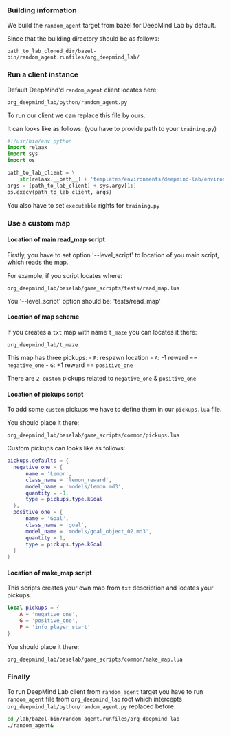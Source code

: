 ### Building information

We build the `random_agent` target from bazel for DeepMind Lab by default.

Since that the building directory should be as follows:

`path_to_lab_cloned_dir/bazel-bin/random_agent.runfiles/org_deepmind_lab/`

### Run a client instance

Default DeepMind'd `random_agent` client locates here:

`org_deepmind_lab/python/random_agent.py`

To run our client we can replace this file by ours.

It can looks like as follows:
(you have to provide path to your `training.py`)
```python
#!/usr/bin/env python
import relaax
import sys
import os

path_to_lab_client = \
    str(relaax.__path__) + 'templates/environments/deepmind-lab/environment/training.py'
args = [path_to_lab_client] + sys.argv[1:]
os.execv(path_to_lab_client, args)
```

You also have to set `executable` rights for `training.py`

### Use a custom map

#### Location of main read_map script

Firstly, you have to set option '--level_script'
to location of you main script, which reads the map.

For example, if you script locates where:

`org_deepmind_lab/baselab/game_scripts/tests/read_map.lua`

You '--level_script' option should be: 'tests/read_map'

#### Location of map scheme

If you creates a `txt` map with name `t_maze` you can locates it there:

`org_deepmind_lab/t_maze`

This map has three pickups:
    - `P`: respawn location
    - `A`: -1 reward == `negative_one`
    - `G`: +1 reward == `positive_one`
    
There are `2 custom` pickups related to `negative_one` & `positive_one`
    
#### Location of pickups script

To add some `custom` pickups we have to define them in our `pickups.lua` file.

You should place it there:

`org_deepmind_lab/baselab/game_scripts/common/pickups.lua`

Custom pickups can looks like as follows:
```lua
pickups.defaults = {
  negative_one = {
      name = 'Lemon',
      class_name = 'lemon_reward',
      model_name = 'models/lemon.md3',
      quantity = -1,
      type = pickups.type.kGoal
  },
  positive_one = {
      name = 'Goal',
      class_name = 'goal',
      model_name = 'models/goal_object_02.md3',
      quantity = 1,
      type = pickups.type.kGoal
  }
}
```

#### Location of make_map script

This scripts creates your own map from `txt` description and locates your pickups.

```lua
local pickups = {
    A = 'negative_one',
    G = 'positive_one',
    P = 'info_player_start'
}
```

You should place it there:

`org_deepmind_lab/baselab/game_scripts/common/make_map.lua`

### Finally

To run DeepMind Lab client from `random_agent` target you have to
run `random_agent` file from `org_deepmind_lab` root which
intercepts `org_deepmind_lab/python/random_agent.py` replaced before.

```bash
cd /lab/bazel-bin/random_agent.runfiles/org_deepmind_lab
./random_agent&
```
